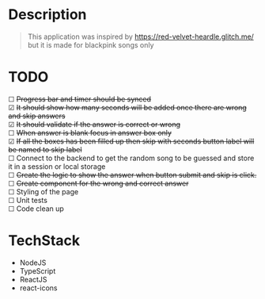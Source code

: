 # Description

> This application was inspired by https://red-velvet-heardle.glitch.me/ but it is made for blackpink songs only

# TODO

&#9744; <s>Progress bar and timer should be synced</s>
<br />
&#9745; <s>It should show how many seconds will be added once there are wrong and skip answers</s>
<br />
&#9745; <s>It should validate if the answer is correct or wrong</s>
<br />
&#9744; <s>When answer is blank focus in answer box only</s>
<br />
&#9745; <s>If all the boxes has been filled up then skip with seconds button label will be named to skip label</s>
<br />
&#9744; Connect to the backend to get the random song to be guessed and store it in a session or local storage
<br />
&#9744; <s>Create the logic to show the answer when button submit and skip is click.</s>
<br />
&#9744; <s>Create component for the wrong and correct answer</s>
<br />
&#9744; Styling of the page
<br />
&#9744; Unit tests
<br />
&#9744; Code clean up

# TechStack

- NodeJS
- TypeScript
- ReactJS
- react-icons
